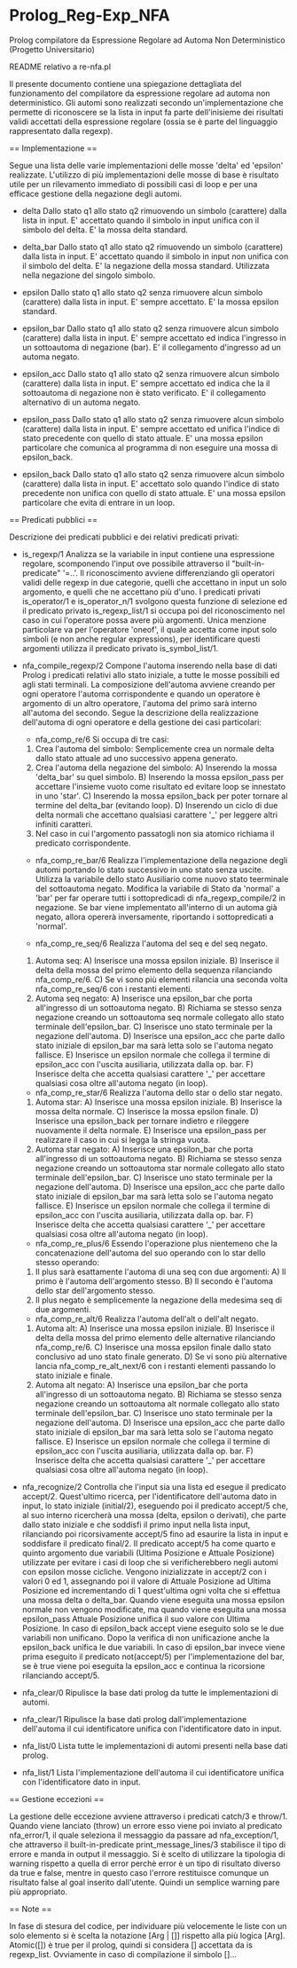 # Prolog_Reg-Exp_NFA
Prolog compilatore da Espressione Regolare ad Automa Non Deterministico (Progetto Universitario)

README relativo a re-nfa.pl

Il presente documento contiene una spiegazione dettagliata del funzionamento del compilatore da espressione regolare ad automa non deterministico.
Gli automi sono realizzati secondo un'implementazione che permette di riconoscere se la lista in input fa parte dell'inisieme dei risultati validi accettati della espressione regolare (ossia se è parte del linguaggio rappresentato dalla regexp).


== Implementazione ==

Segue una lista delle varie implementazioni delle mosse 'delta' ed 'epsilon' realizzate.
L'utilizzo di più implementazioni delle mosse di base è risultato utile per un rilevamento immediato di possibili casi di loop e per una efficace gestione della negazione degli automi.

- delta
Dallo stato q1 allo stato q2 rimuovendo un simbolo (carattere) dalla lista in input.
E' accettato quando il simbolo in input unifica con il simbolo del delta.
E' la mossa delta standard.

- delta_bar
Dallo stato q1 allo stato q2 rimuovendo un simbolo (carattere) dalla lista in input.
E' accettato quando il simbolo in input non unifica con il simbolo del delta.
E' la negazione della mossa standard. Utilizzata nella negazione del singolo simbolo.

- epsilon
Dallo stato q1 allo stato q2 senza rimuovere alcun simbolo (carattere) dalla lista in input.
E' sempre accettato.
E' la mossa epsilon standard.

- epsilon_bar
Dallo stato q1 allo stato q2 senza rimuovere alcun simbolo (carattere) dalla lista in input.
E' sempre accettato ed indica l'ingresso in un sottoautoma di negazione (bar).
E' il collegamento d'ingresso ad un automa negato.

- epsilon_acc
Dallo stato q1 allo stato q2 senza rimuovere alcun simbolo (carattere) dalla lista in input.
E' sempre accettato ed indica che la il sottoautoma di negazione non è stato verificato.
E' il collegamento alternativo di un automa negato.

- epsilon_pass
Dallo stato q1 allo stato q2 senza rimuovere alcun simbolo (carattere) dalla lista in input.
E' sempre accettato ed unifica l'indice di stato precedente con quello di stato attuale.
E' una mossa epsilon particolare che comunica al programma di non eseguire una mossa di epsilon_back. 

- epsilon_back
Dallo stato q1 allo stato q2 senza rimuovere alcun simbolo (carattere) dalla lista in input.
E' accettato solo quando l'indice di stato precedente non unifica con quello di stato attuale.
E' una mossa epsilon particolare che evita di entrare in un loop.



== Predicati pubblici ==

Descrizione dei predicati pubblici e dei relativi predicati privati:

- is_regexp/1
Analizza se la variabile in input contiene una espressione regolare, scomponendo l'input ove possibile attraverso il "built-in-predicate" '=..'.
Il riconoscimento avviene differenziando gli operatori validi delle regexp in due categorie, quelli che accettano in input un solo argomento, e quelli che ne accettano più d'uno. I predicati privati is_operator/1 e is_operator_n/1 svolgono questa funzione di selezione ed il predicato privato is_regexp_list/1 si occupa poi del riconoscimento nel caso in cui l'operatore possa avere più argomenti.
Unica menzione particolare va per l'operatore 'oneof', il quale accetta come input solo simboli (e non anche regular expressions), per identificare questi argomenti utilizza il predicato privato is_symbol_list/1.

- nfa_compile_regexp/2
Compone l'automa inserendo nella base di dati Prolog i predicati relativi allo stato iniziale, a tutte le mosse possibili ed agli stati terminali.
La composizione dell'automa avviene creando per ogni operatore l'automa corrispondente e quando un operatore è argomento di un altro operatore, l'automa del primo sarà interno all'automa del secondo.
Segue la descrizione della realizzazione dell'automa di ogni operatore e della gestione dei casi particolari:

	- nfa_comp_re/6
	Si occupa di tre casi: 
	1) Crea l'automa del simbolo:
		Semplicemente crea un normale delta dallo stato attuale ad uno successivo appena generato.
	2) Crea l'automa della negazione del simbolo: 
		A) Inserendo la mossa 'delta_bar' su quel simbolo.
		B) Inserendo la mossa epsilon_pass per accettare l'insieme vuoto come risultato ed evitare loop se innestato in uno 'star'.
		C) Inserendo la mossa epsilon_back per poter tornare al termine del delta_bar (evitando loop).
		D) Inserendo un ciclo di due delta normali che accettano qualsiasi carattere '_' per leggere altri infiniti caratteri.
	3) Nel caso in cui l'argomento passatogli non sia atomico richiama il predicato corrispondente.

	- nfa_comp_re_bar/6
	Realizza l'implementazione della negazione degli automi portando lo stato successivo in uno stato senza uscite.
	Utilizza la variabile dello stato Ausiliario come nuovo stato teerminale del sottoautoma negato.
	Modifica la variabile di Stato da 'normal' a 'bar' per far operare tutti i sottopredicadi di nfa_regexp_compile/2 in negazione.
	Se bar viene implementato all'interno di un automa già negato, allora opererà inversamente, riportando i sottopredicati a 'normal'.

	- nfa_comp_re_seq/6
	Realizza l'automa del seq e del seq negato.
	1) Automa seq:
		A) Inserisce una mossa epsilon iniziale.
		B) Inserisce il delta della mossa del primo elemento della sequenza rilanciando nfa_comp_re/6.
		C) Se vi sono più elementi rilancia una seconda volta nfa_comp_re_seq/6 con i restanti elementi.
	2) Automa seq negato:
		A) Inserisce una epsilon_bar che porta all'ingresso di un sottoautoma negato.
		B) Richiama se stesso senza negazione creando un sottoautoma seq normale collegato allo stato terminale dell'epsilon_bar.
		C) Inserisce uno stato terminale per la negazione dell'automa.
		D) Inserisce una epsilon_acc che parte dallo stato iniziale di epsilon_bar ma sarà letta solo se l'automa negato fallisce.
		E) Inserisce un epsilon normale che collega il termine di epsilon_acc con l'uscita ausiliaria, utilizzata dalla op. bar.
		F) Inserisce delta che accetta qualsiasi carattere '_' per accettare qualsiasi cosa oltre all'automa negato (in loop).	

	- nfa_comp_re_star/6
	Realizza l'automa dello star o dello star negato.
	1) Automa star:
		A) Inserisce una mossa epsilon iniziale.
		B) Inserisce la mossa delta normale.
		C) Inserisce la mossa epsilon finale.
		D) Inserisce una epsilon_back per tornare indietro e rileggere nuovamente il delta normale.
		E) Inserisce una epsilon_pass per realizzare il caso in cui si legga la stringa vuota.
	2) Automa star negato:
		A) Inserisce una epsilon_bar che porta all'ingresso di un sottoautoma negato.
		B) Richiama se stesso senza negazione creando un sottoautoma star normale collegato allo stato terminale dell'epsilon_bar.
		C) Inserisce uno stato terminale per la negazione dell'automa.
		D) Inserisce una epsilon_acc che parte dallo stato iniziale di epsilon_bar ma sarà letta solo se l'automa negato fallisce.
		E) Inserisce un epsilon normale che collega il termine di epsilon_acc con l'uscita ausiliaria, utilizzata dalla op. bar.
		F) Inserisce delta che accetta qualsiasi carattere '_' per accettare qualsiasi cosa oltre all'automa negato (in loop).

	- nfa_comp_re_plus/6
	Essendo l'operazione plus nientemeno che la concatenazione dell'automa del suo operando con lo star dello stesso operando:
	1) Il plus sarà esattamente l'automa di una seq con due argomenti:
		A) Il primo è l'automa dell'argomento stesso.
		B) Il secondo è l'automa dello star dell'argomento stesso.
	2) Il plus negato è semplicemente la negazione della medesima seq di due argomenti.

	- nfa_comp_re_alt/6
	Realizza l'automa dell'alt o dell'alt negato.
	1) Automa alt:
		A) Inserisce una mossa epsilon iniziale.
		B) Inserisce il delta della mossa del primo elemento delle alternative rilanciando nfa_comp_re/6.
		C) Inserisce una mossa epsilon finale dallo stato conclusivo ad uno stato finale generato.
		D) Se vi sono più alternative lancia nfa_comp_re_alt_next/6 con i restanti elementi passando lo stato iniziale e finale.
	2) Automa alt negato:
		A) Inserisce una epsilon_bar che porta all'ingresso di un sottoautoma negato.
		B) Richiama se stesso senza negazione creando un sottoautoma alt normale collegato allo stato terminale dell'epsilon_bar.
		C) Inserisce uno stato terminale per la negazione dell'automa.
		D) Inserisce una epsilon_acc che parte dallo stato iniziale di epsilon_bar ma sarà letta solo se l'automa negato fallisce.
		E) Inserisce un epsilon normale che collega il termine di epsilon_acc con l'uscita ausiliaria, utilizzata dalla op. bar.
		F) Inserisce delta che accetta qualsiasi carattere '_' per accettare qualsiasi cosa oltre all'automa negato (in loop).	
			

- nfa_recognize/2
Controlla che l'input sia una lista ed esegue il predicato accept/2. Quest'ultimo ricerca, per l'identificatore dell'automa dato in input, lo stato iniziale (initial/2), eseguendo poi il predicato accept/5 che, al suo interno ricercherà una mossa (delta, epsilon o derivati), che parte dallo stato iniziale e che soddisfi il primo input nella lista input, rilanciando poi ricorsivamente accept/5 fino ad esaurire la lista in input e soddisfare il predicato final/2.
Il predicato accept/5 ha come quarto e quinto argomento due variabili (Ultima Posizione e Attuale Posizione) utilizzate per evitare i casi di loop che si verificherebbero negli automi con epsilon mosse cicliche.
Vengono inizializzate in accept/2 con i valori 0 ed 1, assegnando poi il valore di Attuale Posizione ad Ultima Posizione ed incrementando di 1 quest'ultima ogni volta che si effettua una mossa delta o delta_bar. Quando viene eseguita una mossa epsilon normale non vengono modificate, ma quando viene eseguita una mossa epsilon_pass Attuale Posizione unifica il suo valore con Ultima Posizione.
In caso di epsilon_back accept viene eseguito solo se le due variabili non unificano. Dopo la verifica di non unificazione anche la epsilon_back unifica le due variabili.
In caso di epsilon_bar invece viene prima eseguito il predicato not(accept/5) per l'implementazione del bar, se è true viene poi eseguita la epsilon_acc e continua la ricorsione rilanciando accept/5.
 

- nfa_clear/0
Ripulisce la base dati prolog da tutte le implementazioni di automi.

- nfa_clear/1
Ripulisce la base dati prolog dall'implementazione dell'automa il cui identificatore unifica con l'identificatore dato in input.

- nfa_list/0
Lista tutte le implementazioni di automi presenti nella base dati prolog.

- nfa_list/1
Lista l'implementazione dell'automa il cui identificatore unifica con l'identificatore dato in input.



== Gestione eccezioni ==

La gestione delle eccezione avviene attraverso i predicati catch/3 e throw/1.
Quando viene lanciato (throw) un errore esso viene poi inviato al predicato nfa_error/1, il quale seleziona il messaggio da passare ad nfa_exception/1, che attraverso il built-in-predicate print_message_lines/3 stabilisce il tipo di errore e manda in output il messaggio.
Si è scelto di utilizzare la tipologia di warning rispetto a quella di error perchè error è un tipo di risultato diverso da true e false, mentre in questo caso l'errore restituisce comunque un risultato false al goal inserito dall'utente. Quindi un semplice warning pare più appropriato.

== Note ==

In fase di stesura del codice, per individuare più velocemente le liste con un solo elemento si è scelta la notazione [Arg | []] rispetto alla più logica [Arg].
Atomic([]) è true per il prolog, quindi si considera [] accettata da is regexp_list. Ovviamente in caso di compilazione il simbolo []...